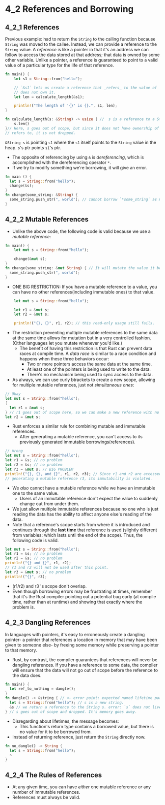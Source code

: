 # 4_2 References and Borrowing

## 4_2_1 References

Previous example: had to return the `String` to the calling function because
`String` was moved to the callee.
Instead, we can provide a reference to the `String` value. A _reference_ is like
a pointer in that it's an address we can follow to access the data stored at
that address; that data is owned by some other variable.
Unlike a pointer, a reference is guaranteed to point to a valid value of a
particular type for the life of that reference.

```rust
fn main() {
    let s1 = String::from("hello");

    // `&s1` lets us create a reference that _refers_ to the value of `s1` but
    // does not own it.
    let len = calculate_length(&s1);

    println!("The length of '{}' is {}.", s1, len);
}

fn calculate_length(s: &String) -> usize { //  s is a reference to a String.
    s.len()
}// Here, s goes out of scope, but since it does not have ownership of what it
// refers to, it is not dropped.
```
`&String s` is pointing `s1` where the `s1` itself points to the `String` value
in the heap. `s`'s ptr points `s1`'s ptr.
- The opposite of referencing by using `&` is _dereferencing_, which is
    accomplished with the dereferencing operator `*`.
- If we try to modify something we're borrowing, it will give an error.

```rust
fn main () {
  let s = String::from("hello");
  change(&s);
}
fn change(some_string: &String) {
  some_string.push_str(", world"); // cannot borrow `*some_string` as mutable.
}
```

## 4_2_2 Mutable References
- Unlike the above code, the following code is valid because we use a _mutable
reference_:

```rust
fn main() {
    let mut s = String::from("hello");

    change(&mut s);
}
fn change(some_string: &mut String) { // It will mutate the value it borrows.
  some_string.push_str(", world");
}
```
- ONE BIG RESTRICTION: If you have a mutable reference to a value, you can have
    no other references(including immutable ones) to that value.
```rust
    let mut s = String::from("hello");

    let r1 = &mut s;
    let r2 = &mut s;

    println!("{}, {}", r1, r2); // this read-only usage still fails.
```
- The restriction preventing multiple mutable references to the same data at the
    same time allows for mutation but in a very controlled fashion. (Other
    languages let you mutate whenever you'd like.)
  - The benefit of having this restriction is that Rust can prevent data races
      at compile time. A _data race_ is similar to a race condition and happens
      when these three behaviors occur:
    - Two or more pointers access the same data at the same time.
    - At least one of the pointers is being used to write to the data.
    - There's no mechanism being used to sync access to the data.
- As always, we can use curly btrackets to create a new scope, allowing for
    multiple mutable references, just not _simultaneous ones_:
```rust
// Okay
let mut s = String::from("hello");
{
  let r1 = &mut s;
} // r1 goes out of scope here, so we can make a new reference with no problems.
let r2 = &mut s;
```
- Rust enforces a similar rule for combining mutable and immutable references.
  - After generating a mutable reference, you can't access to its previously
      generated immutable borrowings(references).
```rust
// Wrong
let mut s = String::from("hello");
let r1 = &s; // no problem
let r2 = &s; // no problem
let r3 = &mut s; // BIG PROBLEM
println!("{}, {}, and {}", r1, r2, r3); // Since r1 and r2 are accessed after
// generating a mutable reference r3, its immutability is violated.
```
- We _also_ cannot have a mutable reference while we have an immutable one to the
    same value.
  - Users of an immutable reference don't expect the value to suddenly change
      out from under them.
- We just allow multiple immutable references because no one who is just
    reading the data has the ability to affect anyone else's reading of the
    data.
- Note that a reference's scope starts from where it is introduced and continues
    through the **last time** that reference is used (slightly different from
    variables: which lasts until the end of the scope). Thus, the following code
    is valid.
```rust
let mut s = String::from("hello");
let r1 = &s; // no problem
let r2 = &s; // no problem
println!("{} and {}", r1, r2);
// r1 and r2 will not be used after this point.
let r3 = &mut s; // no problem
println!("{}", r3);
```
- (r1/r2) and r3 's scope don't overlap.
- Even though borrowing errors may be frustrating at times, remember that it's
    the Rust compiler pointing out a potential bug early (at compile time,
    rather than at runtime) and showing that exactly where the problem is.

## 4_2_3 Dangling References
In languages with pointers, it's easy to erroneously create a dangling pointer-
a pointer that references a location in memory that may have been given to
someone else- by freeing some memory while preserving a pointer to that memory.
- Rust, by contrast, the compiler guarantees that references will never be
    dangling references. If you have a reference to some data, the compiler will
    ensure that the data will not go out of scope before the reference to the
    data does.
```rust
fn main() {
  let ref_to_nothing = dangle();
}
fn dangle() -> &string { // <- error point: expected named lifetime parameter.
  let s = String::from("hello"); // s is a new string.
  &s // we return a reference to the String s. error: `s` does not live long enough
} // s goes out of scope and dropped. It's memory goes away.
```
- Disregarding about lifetimes, the message becomes:
  - This function's return type contains a borrowed value, but there is no value
      for it to be borrowed from.
- Instead of returning reference, just return the `String` directly now.
```rust
fn no_dangle() -> String {
  let s = String::from("hello");
  s
}
```

## 4_2_4 The Rules of References
- At any given time, you can have _either_ one mutable reference _or_ any number
    of immutable references.
- References must always be valid.
